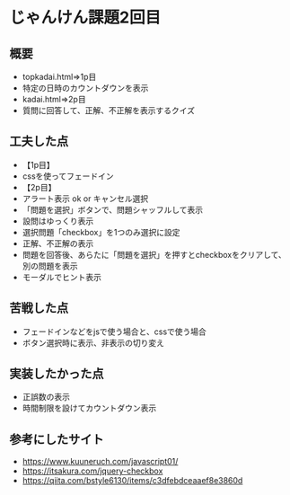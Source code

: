 # じゃんけん課題2回目

## 概要
- topkadai.html⇒1p目
- 特定の日時のカウントダウンを表示
- kadai.html⇒2p目
- 質問に回答して、正解、不正解を表示するクイズ

## 工夫した点
- 【1p目】
- cssを使ってフェードイン
- 【2p目】
- アラート表示 ok or キャンセル選択
- 「問題を選択」ボタンで、問題シャッフルして表示
- 設問はゆっくり表示
- 選択問題「checkbox」を1つのみ選択に設定
- 正解、不正解の表示
- 問題を回答後、あらたに「問題を選択」を押すとcheckboxをクリアして、別の問題を表示
- モーダルでヒント表示

## 苦戦した点
- フェードインなどをjsで使う場合と、cssで使う場合
- ボタン選択時に表示、非表示の切り変え

## 実装したかった点
- 正誤数の表示
- 時間制限を設けてカウントダウン表示

## 参考にしたサイト
- https://www.kuuneruch.com/javascript01/
- https://itsakura.com/jquery-checkbox
- https://qiita.com/bstyle6130/items/c3dfebdceaaef8e3860d